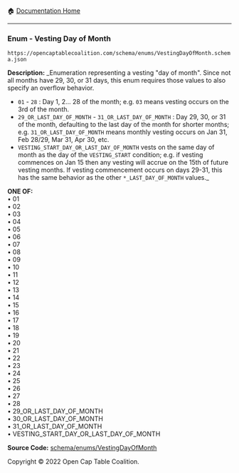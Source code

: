 :house: [Documentation Home](/docs/README.md)

---

### Enum - Vesting Day of Month

`https://opencaptablecoalition.com/schema/enums/VestingDayOfMonth.schema.json`

**Description:** _Enumeration representing a vesting "day of month". Since not all months have 29, 30, or 31 days, this enum requires those values to also specify an overflow behavior.
 - `01` - `28` : Day 1, 2... 28 of the month; e.g. `03` means vesting occurs on the 3rd of the month.
 - `29_OR_LAST_DAY_OF_MONTH` - `31_OR_LAST_DAY_OF_MONTH` : Day 29, 30, or 31 of the month, defaulting to the last day of the month for shorter months; e.g. `31_OR_LAST_DAY_OF_MONTH` means monthly vesting occurs on Jan 31, Feb 28/29, Mar 31, Apr 30, etc.
 - `VESTING_START_DAY_OR_LAST_DAY_OF_MONTH` vests on the same day of month as the day of the `VESTING_START` condition; e.g. if vesting commences on Jan 15 then any vesting will accrue on the 15th of future vesting months. If vesting commencement occurs on days 29-31, this has the same behavior as the other `*_LAST_DAY_OF_MONTH` values._

**ONE OF:**</br>&bull; 01 </br>&bull; 02 </br>&bull; 03 </br>&bull; 04 </br>&bull; 05 </br>&bull; 06 </br>&bull; 07 </br>&bull; 08 </br>&bull; 09 </br>&bull; 10 </br>&bull; 11 </br>&bull; 12 </br>&bull; 13 </br>&bull; 14 </br>&bull; 15 </br>&bull; 16 </br>&bull; 17 </br>&bull; 18 </br>&bull; 19 </br>&bull; 20 </br>&bull; 21 </br>&bull; 22 </br>&bull; 23 </br>&bull; 24 </br>&bull; 25 </br>&bull; 26 </br>&bull; 27 </br>&bull; 28 </br>&bull; 29_OR_LAST_DAY_OF_MONTH </br>&bull; 30_OR_LAST_DAY_OF_MONTH </br>&bull; 31_OR_LAST_DAY_OF_MONTH </br>&bull; VESTING_START_DAY_OR_LAST_DAY_OF_MONTH

**Source Code:** [schema/enums/VestingDayOfMonth](../../schema/enums/VestingDayOfMonth.schema.json)

Copyright © 2022 Open Cap Table Coalition.
